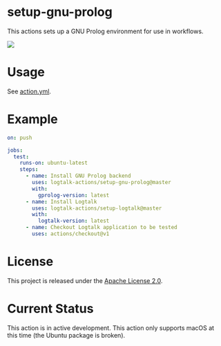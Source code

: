 # setup-gnu-prolog

This actions sets up a GNU Prolog environment for use in workflows.

![](https://github.com/logtalk-actions/setup-gnu-prolog/workflows/Test/badge.svg)

# Usage

See [action.yml](action.yml).

# Example

```yml
on: push

jobs:
  test:
    runs-on: ubuntu-latest
    steps:
      - name: Install GNU Prolog backend
        uses: logtalk-actions/setup-gnu-prolog@master
        with:
          gprolog-version: latest
      - name: Install Logtalk
        uses: logtalk-actions/setup-logtalk@master
        with:
          logtalk-version: latest
      - name: Checkout Logtalk application to be tested
        uses: actions/checkout@v1
```

# License

This project is released under the [Apache License 2.0](LICENSE).

# Current Status

This action is in active development. This action only supports macOS at this time (the Ubuntu package is broken).
